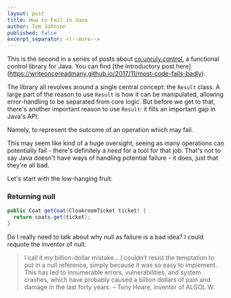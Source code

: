 ```yaml
---
layout: post
title: How to Fail in Java
author: Tom Johnson
published: false
excerpt_separator: <!--more-->
---
```

This is the second in a series of posts about [co.unruly.control](https://github.com/unruly/control),
a functional control library for Java. You can find [the introductory post here]
(https://writeoncereadmany.github.io/2017/11/most-code-fails-badly).

The library all revolves around a single central concept: the `Result` class.
A large part of the reason to use `Result` is how it can be manipulated,
allowing error-handling to be separated from core logic. But before we get to
that, there's another important reason to use `Result`: it fills an important
gap in Java's API.

Namely, to represent the outcome of an operation which may fail.

This may seem like kind of a huge oversight, seeing as many operations can
potentially fail - there's definitely a *need* for a tool for that job. That's
not to say Java doesn't have ways of handling potential failure - it does, just
that they're all bad.

<!--more-->

Let's start with the low-hanging fruit.

### Returning null

```java
public Coat getCoat(CloakroomTicket ticket) {
  return coats.get(ticket);
}
```

Do I really need to talk about why null as failure is a bad idea? I could
requote the inventor of null:

> I call it my billion-dollar mistake… I couldn’t resist
the temptation to put in a null reference, simply because it was so easy to
implement. This has led to innumerable errors, vulnerabilities, and system
crashes, which have probably caused a billion dollars of pain and damage
in the last forty years.
– Tony Hoare, inventor of ALGOL W.
